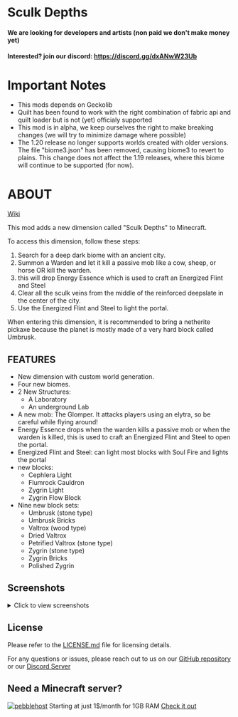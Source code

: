 # Sculk Depths

#### We are looking for developers and artists (non paid we don't make money yet)
#### Interested? join our discord: https://discord.gg/dxANwW23Ub

# Important Notes
- This mods depends on Geckolib
- Quilt has been found to work with the right combination of fabric api and quilt loader but is not (yet) officialy supported
- This mod is in alpha, we keep ourselves the right to make breaking changes (we will try to minimize damage where possible)
- The 1.20 release no longer supports worlds created with older versions. The file "biome3.json" has been removed, causing biome3 to revert to plains. This change does not affect the 1.19 releases, where this biome will continue to be supported (for now).

# ABOUT
[Wiki](https://warior456.github.io/Sculk-Depths/)

This mod adds a new dimension called "Sculk Depths" to Minecraft.

To access this dimension, follow these steps:

1. Search for a deep dark biome with an ancient city.
2. Summon a Warden and let it kill a passive mob like a cow, sheep, or horse OR kill the warden.
3. this will drop Energy Essence which is used to craft an Energized Flint and Steel
4. Clear all the sculk veins from the middle of the reinforced deepslate in the center of the city.
5. Use the Energized Flint and Steel to light the portal.

When entering this dimension, it is recommended to bring a netherite pickaxe because the planet is mostly made of a very hard block called Umbrusk.

## FEATURES

- New dimension with custom world generation.
- Four new biomes.
- 2 New Structures:
  - A Laboratory
  - An underground Lab
- A new mob: The Glomper. It attacks players using an elytra, so be careful while flying around!
- Energy Essence drops when the warden kills a passive mob or when the warden is killed, this is used to craft an Energized Flint and Steel to open the portal.
- Energized Flint and Steel: can light most blocks with Soul Fire and lights the portal
- new blocks:
  - Cephlera Light
  - Flumrock Cauldron
  - Zygrin Light
  - Zygrin Flow Block
- Nine new block sets:
  - Umbrusk (stone type)
  - Umbrusk Bricks
  - Valtrox (wood type)
  - Dried Valtrox
  - Petrified Valtrox (stone type)
  - Zygrin (stone type)
  - Zygrin Bricks
  - Polished Zygrin

## Screenshots

<details>
  <summary>Click to view screenshots</summary>
  
  ![Sculk Depths portal](https://github.com/warior456/Sculk-Depths/assets/66562258/de043541-5ea0-430d-b137-3b56628469cb)
  ![image](https://user-images.githubusercontent.com/66562258/226136962-843025cf-957b-4331-a343-f8b4e9265709.png)
  ![image](https://user-images.githubusercontent.com/66562258/226136978-d1683dd1-d642-4cae-a204-0a92fb0ad2ba.png)
  ![image](https://user-images.githubusercontent.com/66562258/226213541-25528269-7c6c-46cd-8c4e-f0bab01fd724.png)
  ![image](https://user-images.githubusercontent.com/66562258/227038354-7217dba3-a006-4754-badc-6ff53b1db8f1.png)
  ![image](https://github.com/warior456/Sculk-Depths/assets/66562258/5c4b29a9-0670-4d8c-be8e-60e0255e51b8)
  ![image](https://github.com/warior456/Sculk-Depths/assets/66562258/90f1eb2c-3cb5-423f-913c-5021326b142a)
  ![image](https://github.com/warior456/Sculk-Depths/assets/66562258/cd48ee13-0355-4928-86b3-0ba684f9d54d)
  
</details>

## License
Please refer to the [LICENSE.md](https://github.com/warior456/Sculk-Depths/blob/main/LICENSE.md) file for licensing details.

For any questions or issues, please reach out to us on our [GitHub repository](https://github.com/warior456/Sculk-Depths) or our [Discord Server](https://discord.gg/dxANwW23Ub)

## Need a Minecraft server?
[![pebblehost](https://github.com/warior456/Sculk-Depths/assets/66562258/ae831af6-309b-4f11-b896-5f4eb7567088)](https://billing.pebblehost.com/aff.php?aff=2968)
Starting at just 1$/month for 1GB RAM [Check it out](https://billing.pebblehost.com/aff.php?aff=2968)


